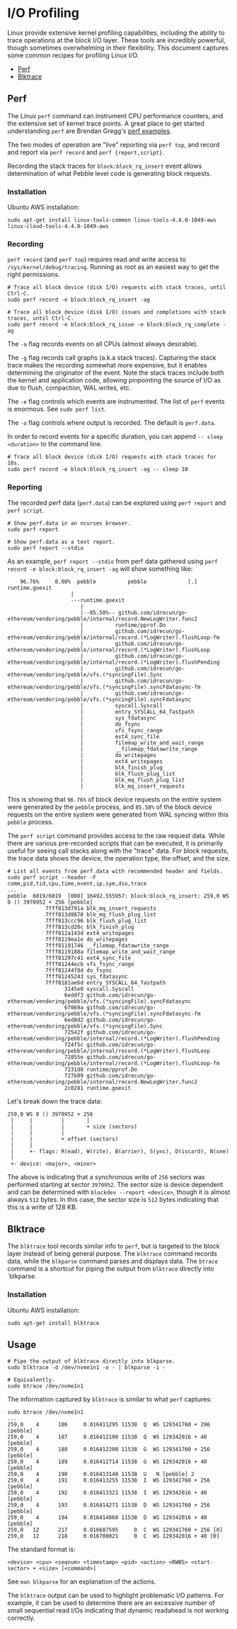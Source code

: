 # I/O Profiling

Linux provide extensive kernel profiling capabilities, including the
ability to trace operations at the block I/O layer. These tools are
incredibly powerful, though sometimes overwhelming in their
flexibility. This document captures some common recipes for profiling
Linux I/O.

* [Perf](#perf)
* [Blktrace](#blktrace)

## Perf

The Linux `perf` command can instrument CPU performance counters, and
the extensive set of kernel trace points. A great place to get started
understanding `perf` are Brendan Gregg's [perf
examples](http://www.brendangregg.com/perf.html).

The two modes of operation are "live" reporting via `perf top`, and
record and report via `perf record` and `perf
{report,script}`. 

Recording the stack traces for `block:block_rq_insert` event allows
determination of what Pebble level code is generating block requests.

### Installation

Ubuntu AWS installation:

```
sudo apt-get install linux-tools-common linux-tools-4.4.0-1049-aws linux-cloud-tools-4.4.0-1049-aws
```

### Recording

`perf record` (and `perf top`) requires read and write access to
`/sys/kernel/debug/tracing`. Running as root as an easiest way to get
the right permissions.

```
# Trace all block device (disk I/O) requests with stack traces, until Ctrl-C.
sudo perf record -e block:block_rq_insert -ag

# Trace all block device (disk I/O) issues and completions with stack traces, until Ctrl-C.
sudo perf record -e block:block_rq_issue -e block:block_rq_complete -ag
```

The `-a` flag records events on all CPUs (almost always desirable).

The `-g` flag records call graphs (a.k.a stack traces). Capturing the
stack trace makes the recording somewhat more expensive, but it
enables determining the originator of the event. Note the stack traces
include both the kernel and application code, allowing pinpointing the
source of I/O as due to flush, compaction, WAL writes, etc.

The `-e` flag controls which events are instrumented. The list of
`perf` events is enormous. See `sudo perf list`.

The `-o` flag controls where output is recorded. The default is
`perf.data`.

In order to record events for a specific duration, you can append `--
sleep <duration>` to the command line.

```
# Trace all block device (disk I/O) requests with stack traces for 10s.
sudo perf record -e block:block_rq_insert -ag -- sleep 10
```

### Reporting

The recorded perf data (`perf.data`) can be explored using `perf
report` and `perf script`.

```
# Show perf.data in an ncurses browser.
sudo perf report

# Show perf.data as a text report.
sudo perf report --stdio
```

As an example, `perf report --stdio` from perf data gathered using
`perf record -e block:block_rq_insert -ag` will show something like:

```
    96.76%     0.00%  pebble          pebble             [.] runtime.goexit
                    |
                    ---runtime.goexit
                       |
                       |--85.58%-- github.com/idrecun/go-ethereum/vendoring/pebble/internal/record.NewLogWriter.func2
                       |          runtime/pprof.Do
                       |          github.com/idrecun/go-ethereum/vendoring/pebble/internal/record.(*LogWriter).flushLoop-fm
                       |          github.com/idrecun/go-ethereum/vendoring/pebble/internal/record.(*LogWriter).flushLoop
                       |          github.com/idrecun/go-ethereum/vendoring/pebble/internal/record.(*LogWriter).flushPending
                       |          github.com/idrecun/go-ethereum/vendoring/pebble/vfs.(*syncingFile).Sync
                       |          github.com/idrecun/go-ethereum/vendoring/pebble/vfs.(*syncingFile).syncFdatasync-fm
                       |          github.com/idrecun/go-ethereum/vendoring/pebble/vfs.(*syncingFile).syncFdatasync
                       |          syscall.Syscall
                       |          entry_SYSCALL_64_fastpath
                       |          sys_fdatasync
                       |          do_fsync
                       |          vfs_fsync_range
                       |          ext4_sync_file
                       |          filemap_write_and_wait_range
                       |          __filemap_fdatawrite_range
                       |          do_writepages
                       |          ext4_writepages
                       |          blk_finish_plug
                       |          blk_flush_plug_list
                       |          blk_mq_flush_plug_list
                       |          blk_mq_insert_requests
```

This is showing that `96.76%` of block device requests on the entire
system were generated by the `pebble` process, and `85.58%` of the
block device requests on the entire system were generated from WAL
syncing within this `pebble` process.

The `perf script` command provides access to the raw request
data. While there are various pre-recorded scripts that can be
executed, it is primarily useful for seeing call stacks along with the
"trace" data. For block requests, the trace data shows the device, the
operation type, the offset, and the size.

```
# List all events from perf.data with recommended header and fields.
sudo perf script --header -F comm,pid,tid,cpu,time,event,ip,sym,dso,trace
...
pebble  6019/6019  [008] 16492.555957: block:block_rq_insert: 259,0 WS 0 () 3970952 + 256 [pebble]
            7fff813d791a blk_mq_insert_requests
            7fff813d8878 blk_mq_flush_plug_list
            7fff813ccc96 blk_flush_plug_list
            7fff813cd20c blk_finish_plug
            7fff812a143d ext4_writepages
            7fff8119ea1e do_writepages
            7fff81191746 __filemap_fdatawrite_range
            7fff8119188a filemap_write_and_wait_range
            7fff81297c41 ext4_sync_file
            7fff81244ecb vfs_fsync_range
            7fff81244f8d do_fsync
            7fff81245243 sys_fdatasync
            7fff8181ae6d entry_SYSCALL_64_fastpath
                  3145e0 syscall.Syscall
                  6eddf3 github.com/idrecun/go-ethereum/vendoring/pebble/vfs.(*syncingFile).syncFdatasync
                  6f069a github.com/idrecun/go-ethereum/vendoring/pebble/vfs.(*syncingFile).syncFdatasync-fm
                  6ed8d2 github.com/idrecun/go-ethereum/vendoring/pebble/vfs.(*syncingFile).Sync
                  72542f github.com/idrecun/go-ethereum/vendoring/pebble/internal/record.(*LogWriter).flushPending
                  724f5c github.com/idrecun/go-ethereum/vendoring/pebble/internal/record.(*LogWriter).flushLoop
                  72855e github.com/idrecun/go-ethereum/vendoring/pebble/internal/record.(*LogWriter).flushLoop-fm
                  7231d8 runtime/pprof.Do
                  727b09 github.com/idrecun/go-ethereum/vendoring/pebble/internal/record.NewLogWriter.func2
                  2c0281 runtime.goexit
```

Let's break down the trace data:

```
259,0 WS 0 () 3970952 + 256
 |     |         |       |
 |     |         |       + size (sectors)
 |     |         |
 |     |         + offset (sectors)
 |     |
 |     +- flags: R(ead), W(rite), B(arrier), S(ync), D(iscard), N(one)
 |
 +- device: <major>, <minor>
```

The above is indicating that a synchronous write of `256` sectors was
performed starting at sector `3970952`. The sector size is device
dependent and can be determined with `blockdev --report <device>`,
though it is almost always `512` bytes. In this case, the sector size
is `512` bytes indicating that this is a write of 128 KB.

## Blktrace

The `blktrace` tool records similar info to `perf`, but is targeted to
the block layer instead of being general purpose. The `blktrace`
command records data, while the `blkparse` command parses and displays
data. The `btrace` command is a shortcut for piping the output from
`blktrace` directly into `blkparse.

### Installation

Ubuntu AWS installation:

```
sudo apt-get install blktrace
```

## Usage

```
# Pipe the output of blktrace directly into blkparse.
sudo blktrace -d /dev/nvme1n1 -o - | blkparse -i -

# Equivalently.
sudo btrace /dev/nvme1n1
```

The information captured by `blktrace` is similar to what `perf` captures:

```
sudo btrace /dev/nvme1n1
...
259,0    4      186     0.016411295 11538  Q  WS 129341760 + 296 [pebble]
259,0    4      187     0.016412100 11538  Q  WS 129342016 + 40 [pebble]
259,0    4      188     0.016412200 11538  G  WS 129341760 + 256 [pebble]
259,0    4      189     0.016412714 11538  G  WS 129342016 + 40 [pebble]
259,0    4      190     0.016413148 11538  U   N [pebble] 2
259,0    4      191     0.016413255 11538  I  WS 129341760 + 256 [pebble]
259,0    4      192     0.016413321 11538  I  WS 129342016 + 40 [pebble]
259,0    4      193     0.016414271 11538  D  WS 129341760 + 256 [pebble]
259,0    4      194     0.016414860 11538  D  WS 129342016 + 40 [pebble]
259,0   12      217     0.016687595     0  C  WS 129341760 + 256 [0]
259,0   12      218     0.016700021     0  C  WS 129342016 + 40 [0]
```

The standard format is:

```
<device> <cpu> <seqnum> <timestamp> <pid> <action> <RWBS> <start-sector> + <size> [<command>]
```

See `man blkparse` for an explanation of the actions.

The `blktrace` output can be used to highlight problematic I/O
patterns. For example, it can be used to determine there are an
excessive number of small sequential read I/Os indicating that dynamic
readahead is not working correctly.
